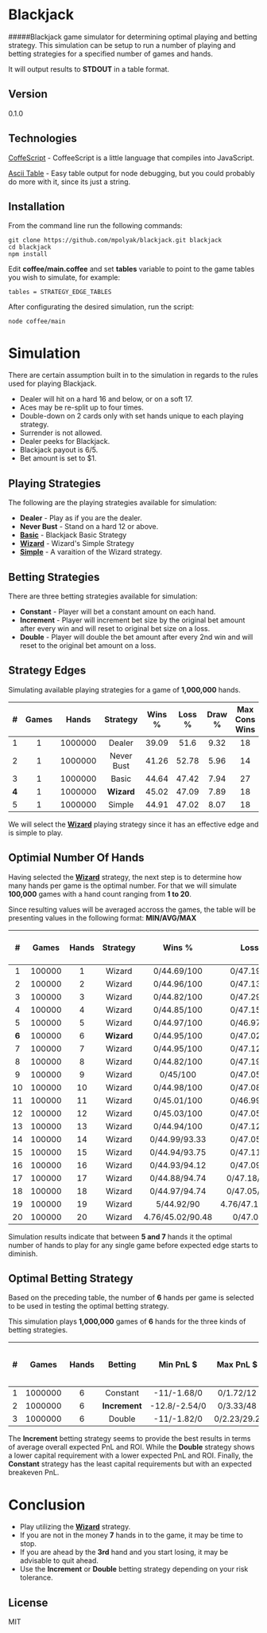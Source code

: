 Blackjack
=========

#####Blackjack game simulator for determining optimal playing and betting strategy.
This simulation can be setup to run a number of playing and betting strategies for a specified number of games and hands. 

It will output results to **STDOUT** in a table format.

Version
-------

0.1.0

Technologies
------------

[CoffeScript] - CoffeeScript is a little language that compiles into JavaScript.

[Ascii Table] - Easy table output for node debugging, but you could probably do more with it, since its just a string.

Installation
------------
From the command line run the following commands:
```
git clone https://github.com/mpolyak/blackjack.git blackjack
cd blackjack
npm install
```
Edit **coffee/main.coffee** and set **tables** variable to point to the game tables you wish to simulate, for example:

```
tables = STRATEGY_EDGE_TABLES
```
After configurating the desired simulation, run the script:

```
node coffee/main
```
Simulation
==========
There are certain assumption built in to the simulation in regards to the rules used for playing Blackjack.

* Dealer will hit on a hard 16 and below, or on a soft 17.
* Aces may be re-split up to four times.
* Double-down on 2 cards only with set hands unique to each playing strategy.
* Surrender is not allowed.
* Dealer peeks for Blackjack.
* Blackjack payout is 6/5.
* Bet amount is set to $1.

Playing Strategies
------------------
The following are the playing strategies available for simulation:
* **Dealer** - Play as if you are the dealer.
* **Never Bust** - Stand on a hard 12 or above.
* **[Basic]** - Blackjack Basic Strategy
* **[Wizard]** - Wizard's Simple Strategy
* **[Simple]** - A varaition of the Wizard strategy.

Betting Strategies
------------------
There are three betting strategies available for simulation:
* **Constant** - Player will bet a constant amount on each hand.
* **Increment** - Player will increment bet size by the original bet amount after every win and will reset to original bet size on a loss.
* **Double** - Player will double the bet amount after every 2nd win and will reset to the original bet amount on a loss.

Strategy Edges
--------------
Simulating available playing strategies for a game of **1,000,000** hands.

| # | Games |  Hands  |  Strategy  | Wins % | Loss % | Draw % | Max Cons Wins | Max Cons Loss | Avg Cons Wins | Avg Cons Loss | Edge % |
|:-:|:-----:|:-------:|:----------:|:------:|:------:|:------:|:-------------:|:-------------:|:-------------:|:-------------:|:------:|
| 1 |     1 | 1000000 | Dealer     |  39.09 |   51.6 |   9.32 |            18 |            21 |             3 |             3 | -24.25 |
| 2 |     1 | 1000000 | Never Bust |  41.26 |  52.78 |   5.96 |            14 |            24 |             3 |             3 | -21.83 |
| 3 |     1 | 1000000 | Basic      |  44.64 |  47.42 |   7.94 |            27 |            18 |             3 |             3 |  -5.88 |
| **4** |     1 | 1000000 | **Wizard**     |  45.02 |  47.09 |   7.89 |            18 |            23 |             3 |             3 |  **-4.39** |
| 5 |     1 | 1000000 | Simple     |  44.91 |  47.02 |   8.07 |            18 |            20 |             3 |             3 |  -4.49 |

We will select the **[Wizard]** playing strategy since it has an effective edge and is simple to play.

Optimial Number Of Hands
-------------------------
Having selected the **[Wizard]** strategy, the next step is to determine how many hands per game is the optimal number. For that we will simulate **100,000** games with a hand count ranging from **1 to 20**.

Since resulting values will be averaged accross the games, the table will be presenting values in the following format: **MIN/AVG/MAX**

| #  | Games  | Hands | Strategy |      Wins %      |      Loss %      |    Draw %    | Max Cons Wins | Max Cons Loss | Avg Cons Wins | Avg Cons Loss |      Edge %      |
|:--:|:------:|:-----:|:--------:|:----------------:|:----------------:|:------------:|:-------------:|:-------------:|:-------------:|:-------------:|:----------------:|
|  1 | 100000 |     1 | Wizard   | 0/44.69/100      | 0/47.19/100      | 0/8.12/100   | 0/0/4         | 0/0/3         | 0/0/3         | 0/0/3         | -100/-2.57/200   |
|  2 | 100000 |     2 | Wizard   | 0/44.96/100      | 0/47.13/100      | 0/7.91/100   | 0/1/5         | 0/1/5         | 0/0/4         | 0/0/4         | -100/-1.77/300   |
|  3 | 100000 |     3 | Wizard   | 0/44.82/100      | 0/47.29/100      | 0/7.89/100   | 0/1/7         | 0/1/5         | 0/1/5         | 0/1/4         | -100/12.38/500   |
|  4 | 100000 |     4 | Wizard   | 0/44.85/100      | 0/47.15/100      | 0/8/100      | 0/2/7         | 0/2/7         | 0/1/5         | 0/1/5         | -100/25.33/600   |
|  5 | 100000 |     5 | Wizard   | 0/44.97/100      | 0/46.97/100      | 0/8.06/100   | 0/2/8         | 0/2/7         | 0/1/5         | 0/1/5         | -100/33.36/600   |
|  **6** | 100000 |     6 | **Wizard**   | 0/44.95/100      | 0/47.02/100      | 0/8.03/83.33 | 0/2/8         | 0/2/8         | 0/1/5         | 0/2/5         | -100/**35.5**/700    |
|  7 | 100000 |     7 | Wizard   | 0/44.95/100      | 0/47.12/100      | 0/7.94/71.43 | 0/2/9         | 0/2/9         | 0/2/6         | 0/2/6         | -100/34.41/800   |
|  8 | 100000 |     8 | Wizard   | 0/44.82/100      | 0/47.19/100      | 0/8/75       | 0/2/10        | 0/3/10        | 0/2/6         | 0/2/6         | -100/31.03/900   |
|  9 | 100000 |     9 | Wizard   | 0/45/100         | 0/47.05/100      | 0/7.94/77.78 | 0/3/11        | 0/3/11        | 0/2/7         | 0/2/7         | -100/28.99/1000  |
| 10 | 100000 |    10 | Wizard   | 0/44.98/100      | 0/47.08/100      | 0/7.94/60    | 0/3/12        | 0/3/11        | 0/2/7         | 0/2/7         | -100/25.41/1000  |
| 11 | 100000 |    11 | Wizard   | 0/45.01/100      | 0/46.99/100      | 0/7.99/63.64 | 0/3/13        | 0/3/12        | 0/2/8         | 0/2/7         | -100/22.78/1100  |
| 12 | 100000 |    12 | Wizard   | 0/45.03/100      | 0/47.05/100      | 0/7.91/58.33 | 0/3/13        | 0/3/13        | 0/2/8         | 0/2/8         | -100/19.87/1400  |
| 13 | 100000 |    13 | Wizard   | 0/44.94/100      | 0/47.12/100      | 0/7.94/50    | 0/3/13        | 0/3/14        | 0/2/8         | 0/2/8         | -100/17.14/1400  |
| 14 | 100000 |    14 | Wizard   | 0/44.99/93.33    | 0/47.05/100      | 0/7.96/53.33 | 0/3/13        | 0/3/15        | 0/2/8         | 0/2/9         | -100/15.51/1300  |
| 15 | 100000 |    15 | Wizard   | 0/44.94/93.75    | 0/47.11/100      | 0/7.95/46.67 | 0/3/14        | 0/3/15        | 0/2/8         | 0/2/9         | -100/13.5/1400   |
| 16 | 100000 |    16 | Wizard   | 0/44.93/94.12    | 0/47.09/100      | 0/7.99/44.44 | 0/3/16        | 0/3/17        | 0/2/9         | 0/3/10        | -100/12.02/1500  |
| 17 | 100000 |    17 | Wizard   | 0/44.88/94.74    | 0/47.18/94.12    | 0/7.94/44.44 | 0/3/15        | 0/4/16        | 0/2/9         | 0/3/9         | -100/10.3/1700   |
| 18 | 100000 |    18 | Wizard   | 0/44.97/94.74    | 0/47.05/94.74    | 0/7.98/44.44 | 0/3/18        | 0/4/18        | 0/3/10        | 0/3/10        | -100/9.77/1500   |
| 19 | 100000 |    19 | Wizard   | 5/44.92/90       | 4.76/47.12/94.74 | 0/7.96/47.37 | 1/4/18        | 1/4/18        | 0/3/10        | 0/3/10        | -94.44/8.56/1600 |
| 20 | 100000 |    20 | Wizard   | 4.76/45.02/90.48 | 0/47.04/95       | 0/7.94/45    | 1/4/17        | 0/4/19        | 0/3/10        | 0/3/11        | -94.74/8.12/1600 |

Simulation results indicate that between **5 and 7** hands it the optimal number of hands to play for any single game before expected edge starts to diminish. 

Optimal Betting Strategy
------------------------
Based on the preceding table, the number of **6** hands per game is selected to be used in testing the optimal betting strategy.

This simulation plays **1,000,000** games of **6** hands for the three kinds of betting strategies.

| # |  Games  | Hands |  Betting  |   Min PnL $   |  Max PnL $  |     PnL $     | Capital $ |     ROI %     | Hands to Min PnL | Hands to Max PnL | Min PnL to Flat | Max PnL to Flat | Exp per Hand $  |
|:-:|:-------:|:-----:|:---------:|:-------------:|:-----------:|:-------------:|:---------:|:-------------:|:----------------:|:----------------:|:---------------:|:---------------:|:---------------:|
| 1 | 1000000 |     6 | Constant  | -11/-1.68/0   | 0/1.72/12   | -11/0.05/12   | 1/4.46/12 | 0/77.28/1200  | 0/3/11           | 0/3/11           | 0/1/7           | 0/1/7           | -1.67/0.01/1.7  |
| 2 | 1000000 |     6 | **Increment** | -12.8/-2.54/0 | 0/3.33/48   | -12.8/**0.06**/48 | 1/5.99/19 | 0/**112.25**/4800 | 0/4/11           | 0/**3**/11           | 0/1/6           | 0/1/6           | -1.83/0.01/6.86 |
| 3 | 1000000 |     6 | Double    | -11/-1.82/0   | 0/2.23/29.2 | -11/0.05/29.2 | 1/4.8/15  | 0/84.29/2920  | 0/3/10           | 0/3/11           | 0/0/6           | 0/1/7           | -1.67/0.01/4.4  |

The **Increment** betting strategy seems to provide the best results in terms of average overall expected PnL and ROI. While the **Double** strategy shows a lower capital requirement with a lower expected PnL and ROI. Finally, the **Constant** strategy has the least capital requirements but with an expected breakeven PnL.

Conclusion
==========
* Play utilizing the **[Wizard]** strategy.
* If you are not in the money **7** hands in to the game, it may be time to stop.
* If you are ahead by the **3rd** hand and you start losing, it may be advisable to quit ahead.
* Use the **Increment** or **Double** betting strategy depending on your risk tolerance.

License
----

MIT

[CoffeScript]:http://coffeescript.org/
[Ascii Table]:https://github.com/sorensen/ascii-table/
[Basic]:http://en.wikipedia.org/wiki/Blackjack#Basic_strategy
[Wizard]:http://wizardofodds.com/games/blackjack/
[Simple]:http://wizardofodds.com/blackjack/images/wizard-simple-exceptions.gif
